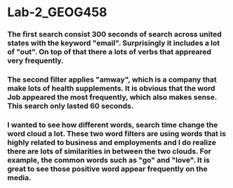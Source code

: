 # Lab-2_GEOG458

### The first search consist 300 seconds of search across united states with the keyword "email". Surprisingly it includes a lot of "out". On top of that there a lots of verbs that appreared very frequently.

### The second filter applies "amway", which is a company that make lots of health supplements. It is obvious that the word Job appeared the most frequently, which also makes sense. This search only lasted 60 seconds.

### I wanted to see how different words, search time change the word cloud a lot. These two word filters are using words that is highly related to business and employments and I do realize there are lots of similarities in between the two clouds. For example, the common words such as "go" and "love". It is great to see those positive word appear frequently on the media.
